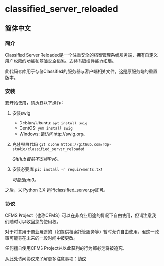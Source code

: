 # classified_server_reloaded
## 简体中文
### 简介
Classified Server Reloaded是一个注重安全的档案管理系统服务端，拥有自定义用户权限的功能和基础安全措施。支持有限插件能力拓展。

此代码仓库用于存储Classified的服务器与客户端相关文件，这是原服务端的重置版本。

### 安装
要开始使用，请执行以下操作：

1. 安装swig
    - Debian/Ubuntu:
        `apt install swig`
    - CentOS:
        `yum install swig`
    - Windows:
        请访问http://swig.org。
2. 克隆项目代码
    `git clone https://github.com/rdp-studio/classified_server_reloaded`

    *GitHub目前不支持IPv6。*
3. 安装必要库
    `pip install -r requirements.txt`

    *可能是pip3。*

之后，以 Python 3.X 运行classified_server.py即可。

### 协议
CFMS Project（也称CFMS）可以在非商业用途的情况下自由使用，但请注意我们随时可以收回您的使用权。

对于将其用于商业用途的（如提供档案托管服务等）暂时允许自由使用，但这一政策可能将在未来的一段时间中被更改。

任何擅自使用CFMS Project并以此获利的行为都必定将被追究。

从此处访问协议来了解更多注意事项：<a href=./LICENSE>协议</a>
